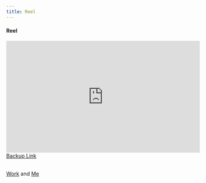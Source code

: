 ```yaml
---
title: Reel
---
```


<h4>Reel</h4>
<section>
  <iframe class="image main" width="520" height="300" iframe src="https://www.youtube.com/embed/StoCZD_sXpU" frameborder="0" allowfullscreen></iframe>
<a href="https://drive.google.com/file/d/1h7KQo7kys1L3SazGn2Ja0enZYr4g5Xrm/view?usp=sharing">Backup Link</a>
</section>
<br>
 
<a href="#Portfolio">Work</a> and <a href="#about"> Me</a>

